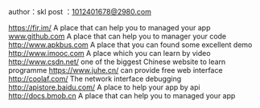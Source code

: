 author：skl
post  ：1012401678@2980.com

https://fir.im/           A place that can help you to managed your app
www.github.com            A place that can help you to manager your code
http://www.apkbus.com     A place that  you can found some excellent demo
http://www.imooc.com      A place which you can learn by video
http://www.csdn.net/      one of the biggest Chinese website to learn programme
https://www.juhe.cn/      can provide free web interface
http://coolaf.com/        The network interface debugging
http://apistore.baidu.com/   A place to help your app by api
http://docs.bmob.cn         A place that can help you to managed your app
